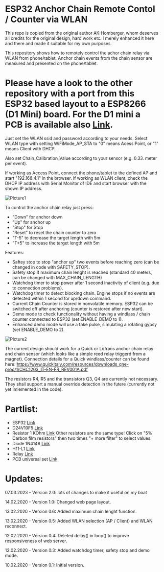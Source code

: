 # ESP32 Anchor Chain Remote Contol / Counter via WLAN

This repo is copied from the original author AK-Homberger, whom deserves all credits for the original design, hard work etc.
I merely enhanced it here and there and made it suitable for my own purposes.

This repository shows how to remotely control the achor chain relay via WLAN from phone/tablet.
Anchor chain events from the chain sensor are measured and presented on the phone/tablet.

# Please have a look to the other repository with a port from this ESP32 based layout to a ESP8266 (D1 Mini) board. For the D1 mini a PCB is available also [Link](https://github.com/AK-Homberger/ESP8266_AnchorChainContol_WLAN).

Just set the WLAN ssid and password according to your needs. 
Select WLAN type with setting WiFiMode_AP_STA to "0" means Acess Point, or "1" means Client with DHCP.

Also set Chain_Calibration_Value according to your sensor (e.g. 0.33. meter per event).

If working as Access Point, connect the phone/tablet to the defined AP and start "192.168.4.1" in the browser.
If working as WLAN client, check the DHCP IP address with Serial Monitor of IDE and start browser with the shown IP address.

![Picture1](https://github.com/AK-Homberger/ESP32_ChainCounter_WLAN/blob/master/IMG_1254.PNG)

To control the anchor chain relay just press:
- "Down" for anchor down
- "Up" for anchor up
- "Stop" for Stop
- "Reset" to reset the chain counter to zero
- "T-5" to decrease the target length  with 5m
- "T+5" to increase the target length  with 5m


Features:
- Saftey stop to stop "anchor up" two events before reaching zero (can be changed in code with SAFETY_STOP).
- Safety stop if maximum chain lenght is reached (standard 40 meters, can be changed with MAX_CHAIN_LENGTH)
- Watchdog timer to stop power after 1 second inactivity of client (e.g. due to connection problems).
- Watchdog timer to detect blocking chain. Engine stops if no events are detected within 1 second for up/down command.
- Current Chain Counter is stored in nonvolatile memory. ESP32 can be switched off after anchoring (counter is restored after new start).
- Demo mode to check functionality without having a windlass / chain counter connected to ESP32 (set ENABLE_DEMO to 1).
- Enhanced demo mode will use a fake pulse, simulating a rotating gypsy (set ENABLE_DEMO to 2).

![Picture2](https://github.com/AK-Homberger/ESP32_ChainCounter_WLAN/blob/master/ESP32ChainCounterWLAN_OC_Relais.png)

The current design should work for a Quick or Lofrans anchor chain relay and chain sensor (which looks like a simple reed relay triggerd from a magnet). Connection details  for a Quick windlass/counter can be found here: https://www.quickitaly.com/resources/downloads_qne-prod/1/CHC1203_IT-EN-FR_REV001A.pdf

The resistors R4, R5 and the transistors Q3, Q4 are currently not necessary. They shall support a manual override detection in the futere (currently not yet imlemented in the code).
# Partlist:

- ESP32 [Link](https://www.amazon.de/AZDelivery-NodeMCU-Development-Nachfolgermodell-ESP8266/dp/B071P98VTG/ref=sxts_sxwds-bia-wc-drs3_0?__mk_de_DE=%C3%85M%C3%85%C5%BD%C3%95%C3%91&cv_ct_cx=ESP32&dchild=1&keywords=ESP32) 
- D24V10F5 [Link](https://eckstein-shop.de/Pololu-5V-1A-Step-Down-Spannungsregler-D24V10F5)
- Resistor 1 KOhm [Link](https://www.reichelt.de/de/en/carbon-film-resistor-1-4-w-5-1-0-kilo-ohms-1-4w-1-0k-p1315.html?&trstct=pos_2&nbc=1) Other resistors are the same type! Click on "5% Carbon film resistors" then two times "+ more filter" to select values.
- Diode 1N4148 [Link](https://www.reichelt.de/schalt-diode-100-v-150-ma-do-35-1n-4148-p1730.html?search=1n4148)
- H11-L1 [Link](https://www.reichelt.de/optokoppler-1-mbit-s-dil-6-h11l1m-p219351.html?search=H11-l1)
- Relay [Link](https://www.reichelt.de/de/en/printrelais-2x-no-5-a-5-v-dc-g6b-2s-5vdc-p168487.html?CCOUNTRY=445&LANGUAGE=de&GROUPID=7621&START=0&OFFSET=16&SID=96Xk5YJngRlij1C8dm7WFa8cc43c9fd0145a715a7ea5bf81fdb75&LANGUAGE=EN&&r=1)
- PCB universal set [Link](https://www.amazon.de/70Stk-Doppelseitig-Lochrasterplatte-Kit-Lochrasterplatine/dp/B07BDKG68Q/ref=sr_1_6?adgrpid=70589021505&dchild=1&gclid=EAIaIQobChMI07qXtuaN7AIVjentCh3xPg80EAAYASAAEgK_-_D_BwE&hvadid=352809599274&hvdev=c&hvlocphy=9043858&hvnetw=g&hvqmt=e&hvrand=11402952735368332074&hvtargid=kwd-300896600841&hydadcr=26892_1772693&keywords=lochrasterplatine&qid=1601363175&sr=8-6&tag=googhydr08-21)


# Updates:
07.03.2023 - Version 2.0: lots of changes to make it useful on my boat

14.02.2020 - Version 1.0: Changed web page layout.

13.02.2020 - Version 0.6: Added maximum chain lenght function.

13.02.2020 - Version 0.5: Added WLAN selection (AP / Client) and WLAN reconnect.

12.02.2020 - Version 0.4: Deleted delay() in loop() to improve responsiveness of web server.

12.02.2020 - Version 0.3: Added watchdog timer, safety stop and demo mode.

10.02.2020 - Version 0.1: Initial version.

